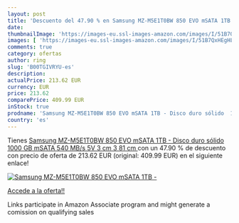```yaml
---
layout: post
title: 'Descuento del 47.90 % en Samsung MZ-M5E1T0BW 850 EVO mSATA 1TB - '
date: 
thumbnailImage: 'https://images-eu.ssl-images-amazon.com/images/I/51B7QxHEgHL._SL200_.jpg'
images: [ 'https://images-eu.ssl-images-amazon.com/images/I/51B7QxHEgHL._SL200_.jpg' ]
comments: true
category: ofertas
author: ring
slug: 'B00TGIVRYU-es'
description:
actualPrice: 213.62 EUR
currency: EUR
price: 213.62
comparePrice: 409.99 EUR
inStock: true
prodname: 'Samsung MZ-M5E1T0BW 850 EVO mSATA 1TB - Disco duro sólido  1000 GB  mSATA  540 MB/s  5V  3 cm  3 81 cm '
country: 'es'
---
```


Tienes [Samsung MZ-M5E1T0BW 850 EVO mSATA 1TB - Disco duro sólido  1000 GB  mSATA  540 MB/s  5V  3 cm  3 81 cm ](https://www.amazon.es/dp/B00TGIVRYU/?tag=tolees-21) con un 47.90 % de descuento con precio de oferta de 213.62 EUR (original: 409.99 EUR) en el siguiente enlace!

[![Samsung MZ-M5E1T0BW 850 EVO mSATA 1TB - ](https://images-eu.ssl-images-amazon.com/images/I/51B7QxHEgHL._SL200_.jpg)](https://www.amazon.es/dp/B00TGIVRYU/?tag=tolees-21)

[Accede a la oferta!!](https://www.amazon.es/dp/B00TGIVRYU/?tag=tolees-21)

Links participate in Amazon Associate program and might generate a comission on qualifying sales


